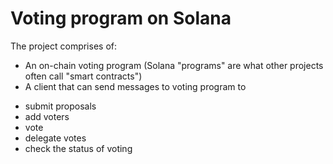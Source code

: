 # Voting program on Solana

The project comprises of:

* An on-chain voting program (Solana "programs" are what other projects often call "smart contracts")
* A client that can send messages to voting program to 
- submit proposals
- add voters
- vote
- delegate votes
- check the status of voting